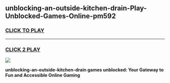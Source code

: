 
## unblocking-an-outside-kitchen-drain-Play-Unblocked-Games-Online-pm592
<h3>
<a href="https://premium76.site?title=unblocking-an-outside-kitchen-drain&ref=25A">CLICK TO PLAY</a></h3>
<hr>

<h3>
<a href="https://premium76.site?title=unblocking-an-outside-kitchen-drain&ref=25A">CLICK 2 PLAY</a>
  
</h3>

<a href="https://premium76.site?title=unblocking-an-outside-kitchen-drain&ref=25A"><img src="https://clearcache.store/games.png"></a>


**unblocking-an-outside-kitchen-drain games unblocked: Your Gateway to Fun and Accessible Online Gaming**
